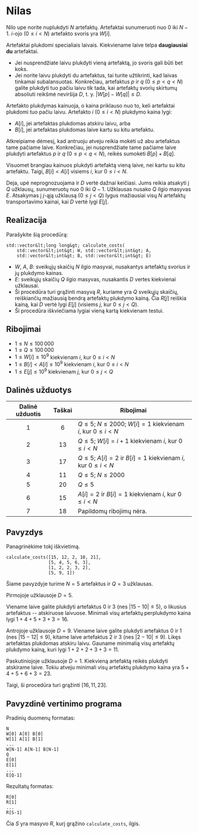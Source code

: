 # Nilas

Nilo upe norite nuplukdyti $N$ artefaktų. 
Artefaktai sunumeruoti nuo  $0$ iki $N-1$.
$i$-ojo ($0 \leq i < N$) artefakto svoris yra $W[i]$.

Artefaktai plukdomi specialiais laivais.
Kiekviename laive telpa **daugiausiai du** artefaktai.

* Jei nusprendžiate laivu plukdyti vieną artefaktą, jo svoris gali būti bet koks. 
* Jei norite laivu plukdyti du artefaktus, tai turite užtikrinti, kad laivas tinkamai subalansuotas.
Konkrečiau, artefaktus  $p$ ir $q$ ($0 \leq p < q < N$) galite plukdyti tuo pačiu laivu tik tada, kai artefaktų svorių skirtumų 
absoliuti reikšmė neviršija $D$,
 t. y.  $|W[p] - W[q]| \leq D$.

Artefakto plukdymas kainuoja, o kaina priklauso nuo to, keli artefaktai plukdomi tuo pačiu laivu.
Artefakto $i$ ($0 \leq i < N$) plukdymo kaina lygi:

* $A[i]$, jei artefaktas plukdomas atskiru laivu, arba 
* $B[i]$, jei artefaktas plukdomas laive kartu su kitu artefaktu.

Atkreipiame dėmesį, kad antruoju atveju reikia mokėti už abu artefaktus tame pačiame laive.
Konkrečiau, jei nusprendžiate tame pačiame laive plukdyti artefaktus $p$ ir $q$ ($0 \leq p < q < N$),
reikės sumokėti $B[p] + B[q]$.

Visuomet brangiau kainuos plukdyti artefaktą vieną laive, nei kartu su kitu artefaktu.
Taigi, $B[i] < A[i]$ visiems $i$, kur $0 \leq i < N$.

Deja, upė neprognozuojama ir $D$ vertė dažnai keičiasi.
Jums reikia atsakyti į $Q$ užklausų, sunumeruotų nuo $0$ iki $Q-1$.
Užklausas nusako $Q$ ilgio masyvas $E$.
Atsakymas į $j$-ąją užklausą ($0 \leq j < Q$) lygus mažiausiai visų $N$ artefaktų transportavimo kainai, kai $D$ vertė lygi $E[j]$.

## Realizacija

Parašykite šią procedūrą:
```
std::vector&lt;long long&gt; calculate_costs(
    std::vector&lt;int&gt; W, std::vector&lt;int&gt; A, 
    std::vector&lt;int&gt; B, std::vector&lt;int&gt; E)
```

* $W$, $A$, $B$: sveikųjų skaičių $N$ ilgio masyvai, nusakantys artefaktų svorius ir jų plukdymo kainas.
* $E$: sveikųjų skaičių $Q$ ilgio masyvas, nusakantis $D$ vertes kiekvienai užklausai.
* Ši procedūra turi grąžinti masyvą $R$, kuriame yra $Q$ sveikųjų skaičių, reiškiančių
mažiausią bendrą artefaktų plukdymo kainą.
   Čia $R[j]$ reiškia kainą, kai $D$ vertė lygi $E[j]$ (visiems $j$,
   kur $0 \leq j < Q$).
* Ši procedūra iškviečiama lygiai vieną kartą kiekvienam testui. 


## Ribojimai

* $1 \leq N \leq 100\,000$
* $1 \leq Q \leq 100\,000$
* $1 \leq W[i] \leq 10^{9}$
   kiekvienam $i$, kur $0 \leq i < N$
* $1 \leq B[i] < A[i] \leq 10^{9}$
   kiekvienam $i$, kur $0 \leq i < N$
* $1 \leq E[j] \leq 10^{9}$
   kiekvienam $j$, kur $0 \leq j < Q$

## Dalinės užduotys

| Dalinė užduotis | Taškai  | Ribojimai |
| :-----: | :----: | ---------------------- |
| 1       | $6$    | $Q \leq 5$; $N \leq 2000$; $W[i] = 1$ kiekvienam $i$, kur $0 \leq i < N$
| 2       | $13$   | $Q \leq 5$; $W[i] = i+1$ kiekvienam $i$, kur $0 \leq i < N$
| 3       | $17$   | $Q \leq 5$; $A[i] = 2$ ir $B[i] = 1$ kiekvienam $i$, kur $0 \leq i < N$
| 4       | $11$   | $Q \leq 5$; $N \leq 2000$
| 5       | $20$   | $Q \leq 5$
| 6       | $15$   | $A[i] = 2$ ir $B[i] = 1$ kiekvienam $i$, kur $0 \leq i < N$
| 7       | $18$   | Papildomų ribojimų nėra.

## Pavyzdys


Panagrinėkime tokį iškvietimą.

```
calculate_costs([15, 12, 2, 10, 21],
                [5, 4, 5, 6, 3],
                [1, 2, 2, 3, 2],
                [5, 9, 1])
```

Šiame pavyzdyje turime $N = 5$ artefaktus ir $Q = 3$ užklausas.

Pirmojoje užklausoje $D = 5$.

Viename laive galite plukdyti artefaktus  $0$ ir $3$ (nes $|15 - 10| \leq 5$), o likusius artefaktus -- atskiruose laivuose. 
Minimali visų artefaktų perplukdymo kaina lygi $1+4+5+3+3 = 16$.

Antrojoje užklausoje $D = 9$.
Viename laive galite plukdyti artefaktus $0$ ir $1$ (nes $|15 - 12| \leq 9$), kitame laive artefaktus $2$ ir $3$ (nes $|2 - 10| \leq 9$).
Likęs artefaktas plukdomas atskiru laivu.
Gauname minimalią visų artefaktų plukdymo kainą, kuri lygi $1+2+2+3+3 = 11$.

Paskutiniojoje užklausoje $D = 1$. Kiekvieną artefaktą reikės plukdyti atskirame laive.
Tokiu atveju minimali visų artefaktų plukdymo kaina yra  $5+4+5+6+3 = 23$.

Taigi, ši procedūra turi grąžinti $[16, 11, 23]$.


## Pavyzdinė vertinimo programa

Pradinių duomenų formatas:

```
N
W[0] A[0] B[0]
W[1] A[1] B[1]
...
W[N-1] A[N-1] B[N-1]
Q
E[0]
E[1]
...
E[Q-1]
```

Rezultatų formatas:

```
R[0]
R[1]
...
R[S-1]
```

Čia $S$ yra masyvo $R$, kurį grąžino `calculate_costs`, ilgis.
